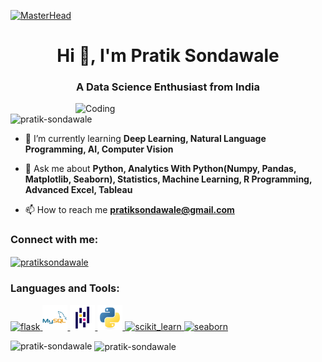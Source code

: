 [![MasterHead](https://storage.googleapis.com/gweb-cloudblog-publish/original_images/DataAnalytics.gif)](https://rishavchanda.io)
<h1 align="center">Hi 👋, I'm Pratik Sondawale</h1>
<h3 align="center">A Data Science Enthusiast from India</h3>
<img align="right" alt="Coding" width="400" src="https://cdn.dribbble.com/users/1162077/screenshots/3848914/programmer.gif">


<p align="left"> <img src="https://komarev.com/ghpvc/?username=pratik-sondawale&label=Profile%20views&color=0e75b6&style=flat" alt="pratik-sondawale" /> </p>

- 🌱 I’m currently learning **Deep Learning, Natural Language Programming, AI, Computer Vision**

- 💬 Ask me about **Python, Analytics With Python(Numpy, Pandas, Matplotlib, Seaborn), Statistics, Machine Learning, R Programming, Advanced Excel, Tableau**

- 📫 How to reach me **pratiksondawale@gmail.com**

<h3 align="left">Connect with me:</h3>
<p align="left">
<a href="https://linkedin.com/in/pratiksondawale" target="blank"><img align="center" src="https://raw.githubusercontent.com/rahuldkjain/github-profile-readme-generator/master/src/images/icons/Social/linked-in-alt.svg" alt="pratiksondawale" height="30" width="40" /></a>
</p>

<h3 align="left">Languages and Tools:</h3>
<p align="left">  <a href="https://flask.palletsprojects.com/" target="_blank" rel="noreferrer"> <img src="https://www.vectorlogo.zone/logos/pocoo_flask/pocoo_flask-icon.svg" alt="flask" width="40" height="40"/> </a> <a href="https://www.mysql.com/" target="_blank" rel="noreferrer"> <img src="https://raw.githubusercontent.com/devicons/devicon/master/icons/mysql/mysql-original-wordmark.svg" alt="mysql" width="40" height="40"/> </a> <a href="https://pandas.pydata.org/" target="_blank" rel="noreferrer"> <img src="https://raw.githubusercontent.com/devicons/devicon/2ae2a900d2f041da66e950e4d48052658d850630/icons/pandas/pandas-original.svg" alt="pandas" width="40" height="40"/> </a> <a href="https://www.python.org" target="_blank" rel="noreferrer"> <img src="https://raw.githubusercontent.com/devicons/devicon/master/icons/python/python-original.svg" alt="python" width="40" height="40"/> </a> <a href="https://scikit-learn.org/" target="_blank" rel="noreferrer"> <img src="https://upload.wikimedia.org/wikipedia/commons/0/05/Scikit_learn_logo_small.svg" alt="scikit_learn" width="40" height="40"/> </a> <a href="https://seaborn.pydata.org/" target="_blank" rel="noreferrer"> <img src="https://seaborn.pydata.org/_images/logo-mark-lightbg.svg" alt="seaborn" width="40" height="40"/> </a> </p>

<p><img align="left" src="https://github-readme-stats.vercel.app/api/top-langs?username=pratik-sondawale&show_icons=true&locale=en&layout=compact" alt="pratik-sondawale" /></p>

<p>&nbsp;<img align="center" src="https://github-readme-stats.vercel.app/api?username=pratik-sondawale&show_icons=true&locale=en" alt="pratik-sondawale" /></p>
